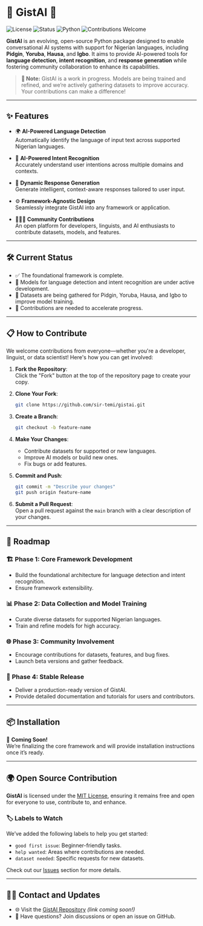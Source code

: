 # 🌟 **GistAI** 🌟

![License](https://img.shields.io/badge/license-MIT-blue.svg)
![Status](https://img.shields.io/badge/status-in%20progress-yellow.svg)
![Python](https://img.shields.io/badge/python-3.8%2B-blue.svg)
![Contributions Welcome](https://img.shields.io/badge/contributions-welcome-brightgreen.svg)

**GistAI** is an evolving, open-source Python package designed to enable conversational AI systems with support for Nigerian languages, including **Pidgin**, **Yoruba**, **Hausa**, and **Igbo**. It aims to provide AI-powered tools for **language detection**, **intent recognition**, and **response generation** while fostering community collaboration to enhance its capabilities.

> **🔧 Note:** GistAI is a work in progress. Models are being trained and refined, and we’re actively gathering datasets to improve accuracy. Your contributions can make a difference!

---

## ✨ **Features**

-   🌍 **AI-Powered Language Detection**  
    Automatically identify the language of input text across supported Nigerian languages.

-   🎯 **AI-Powered Intent Recognition**  
    Accurately understand user intentions across multiple domains and contexts.

-   🤖 **Dynamic Response Generation**  
    Generate intelligent, context-aware responses tailored to user input.

-   ⚙️ **Framework-Agnostic Design**  
    Seamlessly integrate GistAI into any framework or application.

-   🧑‍🤝‍🧑 **Community Contributions**  
    An open platform for developers, linguists, and AI enthusiasts to contribute datasets, models, and features.

---

## 🛠️ **Current Status**

-   ✅ The foundational framework is complete.
-   🚀 Models for language detection and intent recognition are under active development.
-   📂 Datasets are being gathered for Pidgin, Yoruba, Hausa, and Igbo to improve model training.
-   🤝 Contributions are needed to accelerate progress.

---

## 📋 **How to Contribute**

We welcome contributions from everyone—whether you're a developer, linguist, or data scientist! Here's how you can get involved:

1. **Fork the Repository**:  
   Click the "Fork" button at the top of the repository page to create your copy.

2. **Clone Your Fork**:

    ```bash
    git clone https://github.com/sir-temi/gistai.git
    ```

3. **Create a Branch**:

    ```bash
    git checkout -b feature-name
    ```

4. **Make Your Changes**:

    - Contribute datasets for supported or new languages.
    - Improve AI models or build new ones.
    - Fix bugs or add features.

5. **Commit and Push**:

    ```bash
    git commit -m "Describe your changes"
    git push origin feature-name
    ```

6. **Submit a Pull Request**:  
   Open a pull request against the `main` branch with a clear description of your changes.

---

## 🎯 **Roadmap**

### 🏗️ **Phase 1: Core Framework Development**

-   Build the foundational architecture for language detection and intent recognition.
-   Ensure framework extensibility.

### 📊 **Phase 2: Data Collection and Model Training**

-   Curate diverse datasets for supported Nigerian languages.
-   Train and refine models for high accuracy.

### 🌐 **Phase 3: Community Involvement**

-   Encourage contributions for datasets, features, and bug fixes.
-   Launch beta versions and gather feedback.

### 🎉 **Phase 4: Stable Release**

-   Deliver a production-ready version of GistAI.
-   Provide detailed documentation and tutorials for users and contributors.

---

## 📦 **Installation**

🚧 **Coming Soon!**  
We’re finalizing the core framework and will provide installation instructions once it’s ready.

---

## 🌍 **Open Source Contribution**

**GistAI** is licensed under the [MIT License](https://opensource.org/licenses/MIT), ensuring it remains free and open for everyone to use, contribute to, and enhance.

### 🏷️ **Labels to Watch**

We’ve added the following labels to help you get started:

-   `good first issue`: Beginner-friendly tasks.
-   `help wanted`: Areas where contributions are needed.
-   `dataset needed`: Specific requests for new datasets.

Check out our [Issues](#) section for more details.

---

## 👩‍💻 **Contact and Updates**

-   🌐 Visit the [GistAI Repository](#) _(link coming soon!)_
-   💌 Have questions? Join discussions or open an issue on GitHub.
